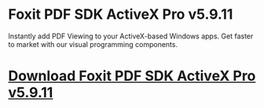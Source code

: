 # Foxit PDF SDK ActiveX Pro v5.9.11

Instantly add PDF Viewing to your ActiveX-based Windows apps. Get faster to market with our visual programming components.

# [Download Foxit PDF SDK ActiveX Pro v5.9.11](https://developer.team/misc-development/35201-foxit-pdf-sdk-activex-pro-v5911.html)
